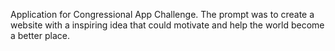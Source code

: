 Application for Congressional App Challenge. The prompt was to create a website with a inspiring idea that could motivate and help the world become a better place.
